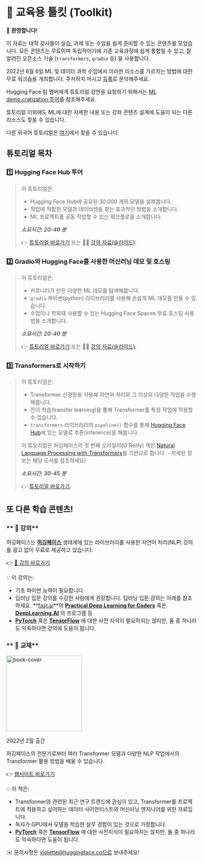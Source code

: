 # 🤗 교육용 툴킷 (Toolkit)


<aside>


👋 **환영합니다!**


이 자료는 대학 강사들이 실습, 과제 또는 수업을 쉽게 준비할 수 있는 콘텐츠를 모았습니다. 모든 콘텐츠는 무료이며 독립적이기에 기존 교육과정에 쉽게 통합될 수 있고, 잘 알려진 오픈소스 기술 (`transformers`, `gradio` 등) 을 사용합니다.

2022년 6월 6일 ML 및 데이터 과학 수업에서 이러한 리소스를 가르치는 방법에 대한 무료 워크숍을 개최합니다. 주저하지 마시고 [등록](https://www.eventbrite.com/e/how-to-teach-open-source-machine-learning-tools-tickets-310980931337)로 문의해주세요.

Hugging Face 팀 멤버에게 튜토리얼 강연을 요청하기 위해서는 [ML demo.cratization 투어](https://www.notion.so/ML-Demo-cratization-tour-with-66847a294abd4e9785e85663f5239652)를 참조해주세요.


튜토리얼 이외에도 ML에 대한 자세한 내용 또는 강좌 콘텐츠 설계에 도움이 되는 다른 리소스도 찾을 수 있습니다.


</aside>


다른 외국어 튜토리얼은  [여기](https://github.com/huggingface/education-toolkit#-translations)에서 찾을 수 있습니다.


## **튜토리얼 목차**


### 1️⃣ Hugging Face Hub 투어


> 이 튜토리얼은:
>
> - Hugging Face Hub에 공유된 30,000 개의 모델을 살펴봅니다. 
> - 작업에 적합한 모델과 데이터셋을 찾는 효과적인 방법을 소개합니다.
> - ML 프로젝트를 공동 작업할 수 있는 워크플로를 소개합니다.
>
> **_소요시간: 20-40 분_**
>
> 👉 [튜토리얼 바로가기](https://github.com/huggingface/education-toolkit/blob/main/tutorials/KO/01_huggingface-hub-tour.md) 또는 👩‍🏫 [강의 자료(슬라이드)](https://docs.google.com/presentation/d/1zQqpFTcpNLV7haj2Inw2qKHq8DjfZEaiObW1ZkLvPWM/edit?usp=sharing).


### 2️⃣ Gradio와 Hugging Face를 사용한 머신러닝 데모 및 호스팅


> 이 튜토리얼은:
>
> - 커뮤니티가 만든 다양한 ML 데모를 탐색해봅니다.
> - `gradio` 파이썬(python) 라이브러리를 사용해 손쉽게 ML 데모를 만들 수 있습니다.
> - 수업이나 학회때 사용할 수 있는 Hugging Face Spaces 무료 호스팅 사용법을 소개합니다.
>
> **_소요시간: 20-40 분_**
>
> 👉 [튜토리얼 바로가기](https://colab.research.google.com/github/huggingface/education-toolkit/blob/main/02_ml-demos-with-gradio.ipynb) 또는 👩‍🏫 [강의 자료(슬라이드)](https://docs.google.com/presentation/d/14EU_xjtINXtpidWLnUvfcEpmxN46ORS-PLpwfUf8C1I/edit?usp=sharing).


### 3️⃣ Transformers로 시작하기


> 이 튜토리얼은:
>
> - Transformer 신경망을 사용해 자연어 처리와 그 이상의 다양한 작업을 수행해봅니다.
> - 전이 학습(transfer learning)을 통해 Transformer를 특정 작업에 적용할 수 있습니다.
> - `transformers` 라이브러리의 `pipeline()` 함수를 통해 [Hugging Face Hub](https://huggingface.co/models)에 있는 모델로 추론(inference)을 해봅니다.
>
> 이 튜토리얼은 허깅페이스의 첫 번째 오라일리(O'Reilly) 책인 [Natural Language Processing with Transformers](https://transformersbook.com/)를 기반으로 합니다. - 자세한 정보는 해당 도서를 참조하세요!
>
> **_소요시간: 30-45 분_**
>
> 👉 [튜토리얼 바로가기](https://colab.research.google.com/github/huggingface/education-toolkit/blob/main/03_getting-started-with-transformers.ipynb)


## **또 다른 학습 콘텐츠!**


### ** 🤗 강의**


허깅페이스는 **[허깅페이스](https://huggingface.co/)** 생태계에 있는 라이브러리를 사용한 자연어 처리(NLP) 강의를 광고 없이 무료로 제공하고 있습니다.


👉 [🤗 강의 바로가기](https://huggingface.co/course/chapter1/1)


<aside>
💡 이 강의는:


- 기초 파이썬 능력이 필요합니다.
- 딥러닝 입문 강의를 수강한 사람에게 권장합니다. 딥러닝 입문 강의는 아래를 참조하세요. **[fast.ai](https://www.fast.ai/)**의 **[Practical Deep Learning for Coders](https://course.fast.ai/)** 혹은 **[DeepLearning.AI](https://www.deeplearning.ai/)** 의 프로그램 등 
- **[PyTorch](https://pytorch.org/)** 혹은 **[TensorFlow](https://www.tensorflow.org/)** 에 대한 사전 지식이 필요하지는 않지만, 둘 중 하나라도 익숙하다면 강의에 도움이 됩니다. 
</aside>


### ** 🤗 교재**


<img alt="book-cover" height=200 src="../../images/book_cover.jpg" id="book-cover"/>


2022년 2월 출간


허깅페이스의 전문가로부터 여러 Transformer 모델과 다양한 NLP 작업에서의 Transformer 활용 방법을 배울 수 있습니다.


👉 [웹사이트 바로가기](https://transformersbook.com/)


<aside>
💡 이 책은:


- Transformer와 관련된 최근 연구 트렌드에 관심이 있고, Transformer를 프로젝트에 적용하고 싶어하는 데이터 사이언티스트와 머신러닝 엔지니어를 위한 자료입니다. 
- 독자가 GPU에서 모델을 학습한 실무 경험이 있는 것으로 가정합니다.
- **[PyTorch](https://pytorch.org/)** 혹은 **[TensorFlow](https://www.tensorflow.org/)** 에 대한 사전지식이 필요하지는 않지만, 둘 중 하나라도 익숙하다면 도움이 됩니다. 
</aside>


<aside>


✉️ 문의사항은 violette@huggingface.co으로 보내주세요!


</aside>